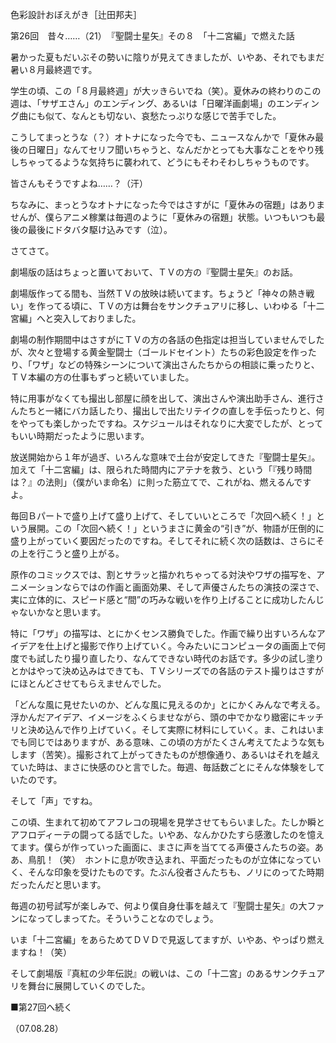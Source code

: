 <!-- source: http://web.archive.org/web/20250215190716/http://www.style.fm/as/05_column/tsujita/tsujita26.shtml -->

色彩設計おぼえがき［辻田邦夫］

第26回　昔々……（21）　『聖闘士星矢』その８　「十二宮編」で燃えた話

暑かった夏もだいぶその勢いに陰りが見えてきましたが、いやあ、それでもまだ暑い８月最終週です。

学生の頃、この「８月最終週」が大ッきらいでね（笑）。夏休みの終わりのこの週は、「サザエさん」のエンディング、あるいは「日曜洋画劇場」のエンディング曲にも似て、なんとも切ない、哀愁たっぷりな感じで苦手でした。

こうしてまっとうな（？）オトナになった今でも、ニュースなんかで「夏休み最後の日曜日」なんてセリフ聞いちゃうと、なんだかとっても大事なことをやり残しちゃってるような気持ちに襲われて、どうにもそわそわしちゃうものです。

皆さんもそうですよね……？（汗）

ちなみに、まっとうなオトナになった今ではさすがに「夏休みの宿題」はありませんが、僕らアニメ稼業は毎週のように「夏休みの宿題」状態。いつもいつも最後の最後にドタバタ駆け込みです（泣）。

さてさて。

劇場版の話はちょっと置いておいて、ＴＶの方の『聖闘士星矢』のお話。

劇場版作ってる間も、当然ＴＶの放映は続いてます。ちょうど「神々の熱き戦い」を作ってる頃に、ＴＶの方は舞台をサンクチュアリに移し、いわゆる「十二宮編」へと突入しておりました。

劇場の制作期間中はさすがにＴＶの方の各話の色指定は担当していませんでしたが、次々と登場する黄金聖闘士（ゴールドセイント）たちの彩色設定を作ったり、「ワザ」などの特殊シーンについて演出さんたちからの相談に乗ったりと、ＴＶ本編の方の仕事もずっと続いていました。

特に用事がなくても撮出し部屋に顔を出して、演出さんや演出助手さん、進行さんたちと一緒にバカ話したり、撮出しで出たリテイクの直しを手伝ったりと、何をやっても楽しかったですね。スケジュールはそれなりに大変でしたが、とってもいい時期だったように思います。

放送開始から１年が過ぎ、いろんな意味で土台が安定してきた『聖闘士星矢』。加えて「十二宮編」は、限られた時間内にアテナを救う、という「『残り時間は？』の法則」（僕がいま命名）に則った筋立てで、これがね、燃えるんですよ。

毎回Ｂパートで盛り上げて盛り上げて、そしていいところで「次回へ続く！」という展開。この「次回へ続く！」というまさに黄金の“引き”が、物語が圧倒的に盛り上がっていく要因だったのですね。そしてそれに続く次の話数は、さらにその上を行こうと盛り上がる。

原作のコミックスでは、割とサラッと描かれちゃってる対決やワザの描写を、アニメーションならではの作画と画面効果、そして声優さんたちの演技の深さで、実に立体的に、スピード感と“間”の巧みな戦いを作り上げることに成功したんじゃないかなと思います。

特に「ワザ」の描写は、とにかくセンス勝負でした。作画で繰り出すいろんなアイデアを仕上げと撮影で作り上げていく。今みたいにコンピュータの画面上で何度でも試したり撮り直したり、なんてできない時代のお話です。多少の試し塗りとかはやって決め込みはできても、ＴＶシリーズでの各話のテスト撮りはさすがにほとんどさせてもらえませんでした。

「どんな風に見せたいのか、どんな風に見えるのか」とにかくみんなで考える。浮かんだアイデア、イメージをふくらませながら、頭の中でかなり緻密にキッチリと決め込んで作り上げていく。そして実際に材料にしていく。ま、これはいまでも同じではありますが、ある意味、この頃の方がたくさん考えてたような気もします（苦笑）。撮影されて上がってきたものが想像通り、あるいはそれを越えていた時は、まさに快感のひと言でした。毎週、毎話数ごとにそんな体験をしていたのです。

そして「声」ですね。

この頃、生まれて初めてアフレコの現場を見学させてもらいました。たしか瞬とアフロディーテの闘ってる話でした。いやあ、なんかひたすら感激したのを憶えてます。僕らが作っていった画面に、まさに声を当ててる声優さんたちの姿。ああ、鳥肌！（笑）　ホントに息が吹き込まれ、平面だったものが立体になっていく、そんな印象を受けたものです。たぶん役者さんたちも、ノリにのってた時期だったんだと思います。

毎週の初号試写が楽しみで、何より僕自身仕事を越えて『聖闘士星矢』の大ファンになってしまってた。そういうことなのでしょう。

いま「十二宮編」をあらためてＤＶＤで見返してますが、いやあ、やっぱり燃えますね！（笑）

そして劇場版『真紅の少年伝説』の戦いは、この「十二宮」のあるサンクチュアリを舞台に展開していくのでした。

■第27回へ続く

（07.08.28）
